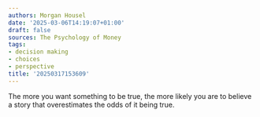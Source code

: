 ```yaml
---
authors: Morgan Housel
date: '2025-03-06T14:19:07+01:00'
draft: false
sources: The Psychology of Money
tags:
- decision making
- choices
- perspective
title: '20250317153609'
---
```


The more you want something to be true, the more likely you are to believe a story that overestimates the odds of it
being true.